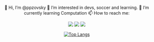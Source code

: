 <div align="center">
  
👋 Hi, I’m @ppzovsky
👀 I’m interested in devs, soccer and learning.
🌱 I’m currently learning Computation
📫 How to reach me: 
  <div>
  <a href="https://www.instagram.com/ppzovsky/" target="_blank"><img loading="lazy" src="https://img.shields.io/badge/-Instagram-%23E4405F?style=for-the-badge&logo=instagram&logoColor=white" target="_blank"></a>
  <a href = "mailto:contato@joaopedrosoaresdebrito@gmail.com"><img loading="lazy" src="https://img.shields.io/badge/Gmail-D14836?style=for-the-badge&logo=gmail&logoColor=white" target="_blank"></a>
  <a href="https://www.linkedin.com/in/jo%C3%A3o-pedro-soares-164964236/" target="_blank"><img loading="lazy" src="https://img.shields.io/badge/-LinkedIn-%230077B5?style=for-the-badge&logo=linkedin&logoColor=white" target="_blank"></a>   
  </div>
  
  [![Top Langs](https://github-readme-stats.vercel.app/api/top-langs/?username=ppzovsky&layout=compact)](https://github.com/USERNAME/github-readme-stats)

</div>

<!---
ppzovsky/ppzovsky is a ✨ special ✨ repository because its `README.md` (this file) appears on your GitHub profile.
You can click the Preview link to take a look at your changes.
--->

